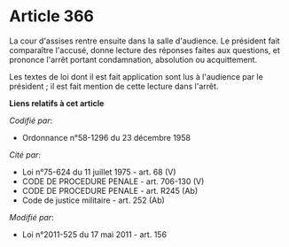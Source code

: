 # Article 366

La cour d'assises rentre ensuite dans la salle d'audience. Le président fait comparaître l'accusé, donne lecture des réponses
faites aux questions, et prononce l'arrêt portant condamnation, absolution ou acquittement.

Les textes de loi dont il est fait application sont lus à l'audience par le président ; il est fait mention de cette lecture
dans l'arrêt.

**Liens relatifs à cet article**

_Codifié par_:

  - Ordonnance n°58-1296 du 23 décembre 1958

_Cité par_:

  - Loi n°75-624 du 11 juillet 1975 - art. 68 (V)
  - CODE DE PROCEDURE PENALE - art. 706-130 (V)
  - CODE DE PROCEDURE PENALE - art. R245 (Ab)
  - Code de justice militaire - art. 252 (Ab)

_Modifié par_:

  - Loi n°2011-525 du 17 mai 2011 - art. 156
